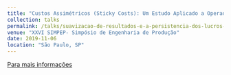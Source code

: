 ```yaml
---
title: "Custos Assimétricos (Sticky Costs): Um Estudo Aplicado a Operadoras de Planos de Saúde da Modalidade de Medicina de Grupo"
collection: talks
permalink: /talks/suavizacao-de-resultados-e-a-persistencia-dos-lucros-contabeis:-uma-analise-contemporanea-no-mercado-de-capitais-brasileiro
venue: "XXVI SIMPEP- Simpósio de Engenharia de Produção"
date: 2019-11-06
location: "São Paulo, SP"
---
```


[Para mais informações](https://simpep.feb.unesp.br/abrir_arquivo_pdf.php?tipo=artigo&evento=14&art=886&cad=1757&opcao=com_id)


